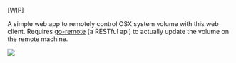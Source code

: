 
[WIP]

A simple web app to remotely control OSX system volume with this web client.
Requires [go-remote](https://github.com/pfista/go-remote) (a RESTful api) to
actually update the volume on the remote machine.

![](http://i.giphy.com/l41YBxXe7iqhRdTEI.gif)

